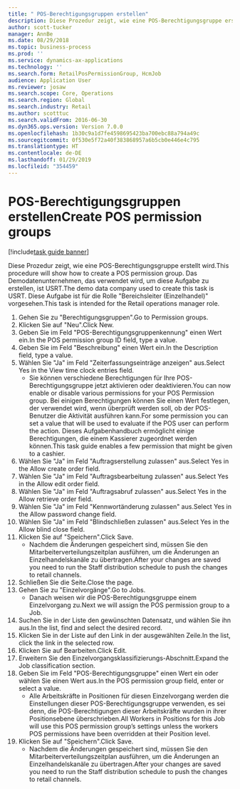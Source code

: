 ```yaml
---
title: " POS-Berechtigungsgruppen erstellen"
description: Diese Prozedur zeigt, wie eine POS-Berechtigungsgruppe erstellt wird.
author: scott-tucker
manager: AnnBe
ms.date: 08/29/2018
ms.topic: business-process
ms.prod: ''
ms.service: dynamics-ax-applications
ms.technology: ''
ms.search.form: RetailPosPermissionGroup, HcmJob
audience: Application User
ms.reviewer: josaw
ms.search.scope: Core, Operations
ms.search.region: Global
ms.search.industry: Retail
ms.author: scotttuc
ms.search.validFrom: 2016-06-30
ms.dyn365.ops.version: Version 7.0.0
ms.openlocfilehash: 1b30c9a1d7fe4598695423ba700ebc88a794a49c
ms.sourcegitcommit: 0f530e5f72a40f383868957a6b5cb0e446e4c795
ms.translationtype: HT
ms.contentlocale: de-DE
ms.lasthandoff: 01/29/2019
ms.locfileid: "354459"
---
```

# <a name="create-pos-permission-groups"></a><span data-ttu-id="3e5ed-103"> POS-Berechtigungsgruppen erstellen</span><span class="sxs-lookup"><span data-stu-id="3e5ed-103">Create POS permission groups</span></span>

[!include[task guide banner](../includes/task-guide-banner.md)]

<span data-ttu-id="3e5ed-104">Diese Prozedur zeigt, wie eine POS-Berechtigungsgruppe erstellt wird.</span><span class="sxs-lookup"><span data-stu-id="3e5ed-104">This procedure will show how to create a POS permission group.</span></span> <span data-ttu-id="3e5ed-105">Das Demodatenunternehmen, das verwendet wird, um diese Aufgabe zu erstellen, ist USRT.</span><span class="sxs-lookup"><span data-stu-id="3e5ed-105">The demo data company used to create this task is USRT.</span></span> <span data-ttu-id="3e5ed-106">Diese Aufgabe ist für die Rolle "Bereichsleiter (Einzelhandel)" vorgesehen.</span><span class="sxs-lookup"><span data-stu-id="3e5ed-106">This task is intended for the Retail operations manager role.</span></span>

1. <span data-ttu-id="3e5ed-107">Gehen Sie zu "Berechtigungsgruppen".</span><span class="sxs-lookup"><span data-stu-id="3e5ed-107">Go to Permission groups.</span></span>
2. <span data-ttu-id="3e5ed-108">Klicken Sie auf "Neu".</span><span class="sxs-lookup"><span data-stu-id="3e5ed-108">Click New.</span></span>
3. <span data-ttu-id="3e5ed-109">Geben Sie im Feld "POS-Berechtigungsgruppenkennung" einen Wert ein.</span><span class="sxs-lookup"><span data-stu-id="3e5ed-109">In the POS permission group ID field, type a value.</span></span>
4. <span data-ttu-id="3e5ed-110">Geben Sie im Feld "Beschreibung" einen Wert ein.</span><span class="sxs-lookup"><span data-stu-id="3e5ed-110">In the Description field, type a value.</span></span>
5. <span data-ttu-id="3e5ed-111">Wählen Sie "Ja" im Feld "Zeiterfassungseinträge anzeigen" aus.</span><span class="sxs-lookup"><span data-stu-id="3e5ed-111">Select Yes in the View time clock entries field.</span></span>
    * <span data-ttu-id="3e5ed-112">Sie können verschiedene Berechtigungen für Ihre POS-Berechtigungsgruppe jetzt aktivieren oder deaktivieren.</span><span class="sxs-lookup"><span data-stu-id="3e5ed-112">You can now enable or disable various permissions for your POS Permission group.</span></span> <span data-ttu-id="3e5ed-113">Bei einigen Berechtigungen können Sie einen Wert festlegen, der verwendet wird, wenn überprüft werden soll, ob der POS-Benutzer die Aktivität ausführen kann.</span><span class="sxs-lookup"><span data-stu-id="3e5ed-113">For some permission you can set a value that will be used to evaluate if the POS user can perform the action.</span></span>  <span data-ttu-id="3e5ed-114">Dieses Aufgabenhandbuch ermöglicht einige Berechtigungen, die einem Kassierer zugeordnet werden können.</span><span class="sxs-lookup"><span data-stu-id="3e5ed-114">This task guide enables a few permission that might be given to a cashier.</span></span>  
6. <span data-ttu-id="3e5ed-115">Wählen Sie "Ja" im Feld "Auftragserstellung zulassen" aus.</span><span class="sxs-lookup"><span data-stu-id="3e5ed-115">Select Yes in the Allow create order field.</span></span>
7. <span data-ttu-id="3e5ed-116">Wählen Sie "Ja" im Feld "Auftragsbearbeitung zulassen" aus.</span><span class="sxs-lookup"><span data-stu-id="3e5ed-116">Select Yes in the Allow edit order field.</span></span>
8. <span data-ttu-id="3e5ed-117">Wählen Sie "Ja" im Feld "Auftragsabruf zulassen" aus.</span><span class="sxs-lookup"><span data-stu-id="3e5ed-117">Select Yes in the Allow retrieve order field.</span></span>
9. <span data-ttu-id="3e5ed-118">Wählen Sie "Ja" im Feld "Kennwortänderung zulassen" aus.</span><span class="sxs-lookup"><span data-stu-id="3e5ed-118">Select Yes in the Allow password change field.</span></span>
10. <span data-ttu-id="3e5ed-119">Wählen Sie "Ja" im Feld "Blindschließen zulassen" aus.</span><span class="sxs-lookup"><span data-stu-id="3e5ed-119">Select Yes in the Allow blind close field.</span></span>
11. <span data-ttu-id="3e5ed-120">Klicken Sie auf "Speichern".</span><span class="sxs-lookup"><span data-stu-id="3e5ed-120">Click Save.</span></span>
    * <span data-ttu-id="3e5ed-121">Nachdem die Änderungen gespeichert sind, müssen Sie den Mitarbeiterverteilungszeitplan ausführen, um die Änderungen an Einzelhandelskanäle zu übertragen.</span><span class="sxs-lookup"><span data-stu-id="3e5ed-121">After your changes are saved you need to run the Staff distribution schedule to push the changes to retail channels.</span></span>  
12. <span data-ttu-id="3e5ed-122">Schließen Sie die Seite.</span><span class="sxs-lookup"><span data-stu-id="3e5ed-122">Close the page.</span></span>
13. <span data-ttu-id="3e5ed-123">Gehen Sie zu "Einzelvorgänge".</span><span class="sxs-lookup"><span data-stu-id="3e5ed-123">Go to Jobs.</span></span>
    * <span data-ttu-id="3e5ed-124">Danach weisen wir die POS-Berechtigungsgruppe einem Einzelvorgang zu.</span><span class="sxs-lookup"><span data-stu-id="3e5ed-124">Next we will assign the POS permission group to a Job.</span></span>  
14. <span data-ttu-id="3e5ed-125">Suchen Sie in der Liste den gewünschten Datensatz, und wählen Sie ihn aus.</span><span class="sxs-lookup"><span data-stu-id="3e5ed-125">In the list, find and select the desired record.</span></span>
15. <span data-ttu-id="3e5ed-126">Klicken Sie in der Liste auf den Link in der ausgewählten Zeile.</span><span class="sxs-lookup"><span data-stu-id="3e5ed-126">In the list, click the link in the selected row.</span></span>
16. <span data-ttu-id="3e5ed-127">Klicken Sie auf Bearbeiten.</span><span class="sxs-lookup"><span data-stu-id="3e5ed-127">Click Edit.</span></span>
17. <span data-ttu-id="3e5ed-128">Erweitern Sie den Einzelvorgangsklassifizierungs-Abschnitt.</span><span class="sxs-lookup"><span data-stu-id="3e5ed-128">Expand the Job classification section.</span></span>
18. <span data-ttu-id="3e5ed-129">Geben Sie im Feld "POS-Berechtigungsgruppe" einen Wert ein oder wählen Sie einen Wert aus.</span><span class="sxs-lookup"><span data-stu-id="3e5ed-129">In the POS permission group field, enter or select a value.</span></span>
    * <span data-ttu-id="3e5ed-130">Alle Arbeitskräfte in Positionen für diesen Einzelvorgang werden die Einstellungen dieser POS-Berechtigungsgruppe verwenden, es sei denn, die POS-Berechtigungen dieser Arbeitskräfte wurden in ihrer Positionsebene überschrieben.</span><span class="sxs-lookup"><span data-stu-id="3e5ed-130">All Workers in Positions for this Job will use this POS permission group’s settings unless the workers POS permissions have been overridden at their Position level.</span></span>  
19. <span data-ttu-id="3e5ed-131">Klicken Sie auf "Speichern".</span><span class="sxs-lookup"><span data-stu-id="3e5ed-131">Click Save.</span></span>
    * <span data-ttu-id="3e5ed-132">Nachdem die Änderungen gespeichert sind, müssen Sie den Mitarbeiterverteilungszeitplan ausführen, um die Änderungen an Einzelhandelskanäle zu übertragen.</span><span class="sxs-lookup"><span data-stu-id="3e5ed-132">After your changes are saved you need to run the Staff distribution schedule to push the changes to retail channels.</span></span>  

